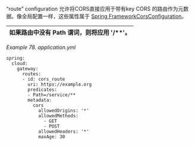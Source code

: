 “route” configuration 允许将CORS直接应用于带有key CORS 的路由作为元数据。像全局配置一样，这些属性属于 [Spring FrameworkCorsConfiguration](https://docs.spring.io/spring/docs/5.0.x/javadoc-api/org/springframework/web/cors/CorsConfiguration.html)。

| 如果路由中没有 Path 谓词，则将应用 '/**'。 |
| --- |


_Example 78. application.yml_



```plain
spring:
  cloud:
    gateway:
      routes:
      - id: cors_route
        uri: https://example.org
        predicates:
        - Path=/service/**
        metadata:
          cors
            allowedOrigins: '*'
            allowedMethods:
              - GET
              - POST
            allowedHeaders: '*'
            maxAge: 30
```



  


